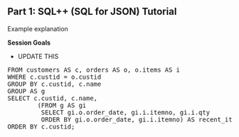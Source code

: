 ## <b>Part 1: SQL++ (SQL for JSON) Tutorial </b>

Example explanation

<b>Session Goals</b>

* UPDATE THIS

<pre id="example">
FROM customers AS c, orders AS o, o.items AS i
WHERE c.custid = o.custid
GROUP BY c.custid, c.name
GROUP AS g
SELECT c.custid, c.name,
        (FROM g AS gi
         SELECT gi.o.order_date, gi.i.itemno, gi.i.qty
         ORDER BY gi.o.order_date, gi.i.itemno) AS recent_items
ORDER BY c.custid;
</pre>
